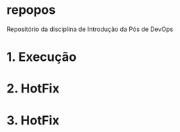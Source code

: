 # repopos
Repositório da disciplina de Introdução da Pós de DevOps


# 1. Execução


# 2. HotFix

# 3. HotFix
